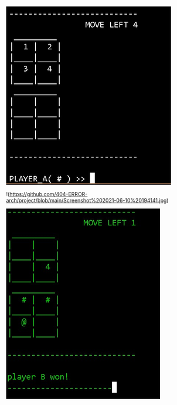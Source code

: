 



![game ss](https://github.com/404-ERROR-arch/project/blob/main/Screenshot%202021-06-10%20194030.jpg)





!(https://github.com/404-ERROR-arch/project/blob/main/Screenshot%202021-06-10%20194141.jpg)






![game won ss](https://github.com/404-ERROR-arch/project/blob/main/Screenshot%202021-06-10%20194332.jpg)






